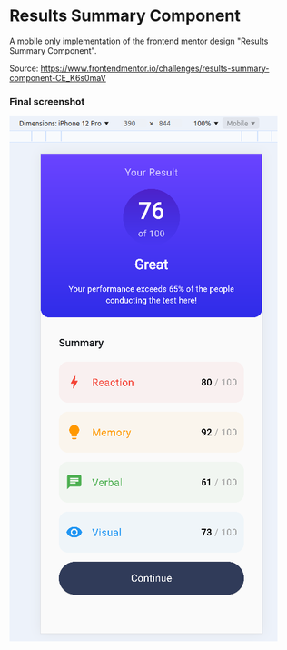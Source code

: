 # Results Summary Component

A mobile only implementation of the frontend mentor design "Results Summary Component".

Source: https://www.frontendmentor.io/challenges/results-summary-component-CE_K6s0maV

### Final screenshot
![Final Screenshot](./screenshot_20241012.png)
